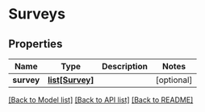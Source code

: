 # Surveys

## Properties
Name | Type | Description | Notes
------------ | ------------- | ------------- | -------------
**survey** | [**list[Survey]**](Survey.md) |  | [optional] 

[[Back to Model list]](../README.md#documentation-for-models) [[Back to API list]](../README.md#documentation-for-api-endpoints) [[Back to README]](../README.md)


